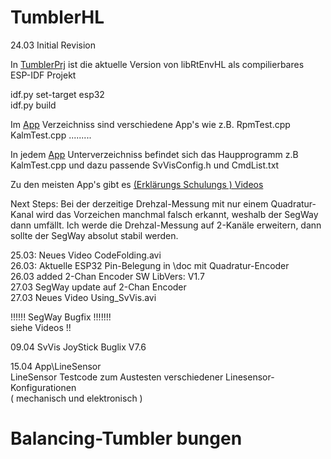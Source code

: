 # TumblerHL
24.03 Initial Revision

In  [TumblerPrj](TumblerPrj) ist die aktuelle Version von  libRtEnvHL  als compilierbares
ESP-IDF  Projekt

idf.py set-target esp32  
idf.py build

Im  [App](App)  Verzeichniss sind verschiedene App's wie z.B.
RpmTest.cpp  KalmTest.cpp .........

In jedem [App](App) Unterverzeichniss befindet sich das Haupprogramm z.B KalmTest.cpp
und dazu passende SvVisConfig.h und CmdList.txt

Zu den meisten App's gibt es
[(Erklärungs Schulungs ) Videos](https://drive.google.com/drive/folders/169c7sWOlF6tPdowq96Qbc9-Uq1vyFpqL?usp=sharing)

Next Steps:
Bei der derzeitige Drehzal-Messung mit nur einem Quadratur-Kanal
wird das Vorzeichen manchmal falsch erkannt, weshalb der SegWay dann umfällt.
Ich werde die Drehzal-Messung auf 2-Kanäle erweitern, dann sollte der SegWay
absolut stabil werden.

25.03: Neues Video CodeFolding.avi  
26.03: Aktuelle ESP32 Pin-Belegung in \doc mit Quadratur-Encoder  
26.03 added 2-Chan Encoder SW  LibVers: V1.7  
27.03 SegWay update auf 2-Chan Encoder  
27.03 Neues Video Using_SvVis.avi

!!!!!! SegWay Bugfix !!!!!!!  
siehe Videos !!

09.04  SvVis JoyStick Buglix V7.6

15.04  App\LineSensor  
LineSensor Testcode zum Austesten verschiedener Linesensor-Konfigurationen  
( mechanisch und elektronisch )

# Balancing-Tumbler bungen





